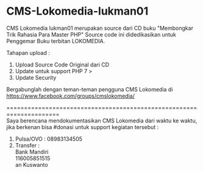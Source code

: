 # CMS-Lokomedia-lukman01
CMS Lokomedia lukman01 merupakan source dari CD buku "Membongkar Trik Rahasia Para Master PHP"
Source code ini didedikasikan untuk Penggemar Buku terbitan LOKOMEDIA.

Tahapan upload :
01. Upload Source Code Original dari CD
02. Update untuk support PHP 7 >
03. Update Security

Bergabunglah dengan teman-teman pengguna CMS Lokomedia di<br>
https://www.facebook.com/groups/cmslokomedia/

=====================================================================<br>
Saya berencana mendokumentasikan CMS Lokomedia dari waktu ke waktu,<br> 
jika berkenan bisa #donasi untuk support kegiatan tersebut :<br>
01. Pulsa/OVO : 
08983134505
02. Transfer :<br>
Bank Mandiri<br>
116005851515<br>
an Kuswanto<br>
